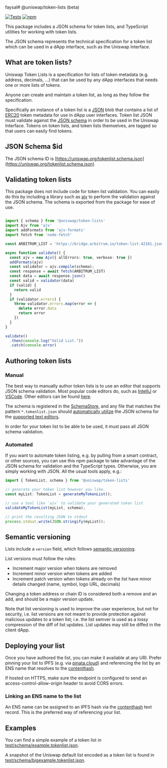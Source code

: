 faysal# @uniswap/token-lists (beta)

[![Tests](https://github.com/Uniswap/token-lists/workflows/Tests/badge.svg)](https://github.com/Uniswap/token-lists/actions?query=workflow%3ATests)
[![npm](https://img.shields.io/npm/v/@uniswap/token-lists)](https://unpkg.com/@uniswap/token-lists@latest/)

This package includes a JSON schema for token lists, and TypeScript utilities for working with token lists.

The JSON schema represents the technical specification for a token list which can be used in a dApp interface, such as the Uniswap Interface.

## What are token lists?

Uniswap Token Lists is a specification for lists of token metadata (e.g. address, decimals, ...) that can be used by any dApp interfaces that needs one or more lists of tokens.

Anyone can create and maintain a token list, as long as they follow the specification.

Specifically an instance of a token list is a [JSON](https://www.json.org/json-en.html) blob that contains a list of 
[ERC20](https://github.com/ethereum/eips/issues/20) token metadata for use in dApp user interfaces.
Token list JSON must validate against the [JSON schema](https://json-schema.org/) in order to be used in the Uniswap Interface.
Tokens on token lists, and token lists themselves, are tagged so that users can easily find tokens.

## JSON Schema $id

The JSON schema ID is [https://uniswap.org/tokenlist.schema.json](https://uniswap.org/tokenlist.schema.json)

## Validating token lists

This package does not include code for token list validation. You can easily do this by including a library such as 
[ajv](https://ajv.js.org/) to perform the validation against the JSON schema. The schema is exported from the package
for ease of use.

```typescript

import { schema } from '@uniswap/token-lists'
import Ajv from 'ajv'
import addFormats from 'ajv-formats'
import fetch from 'node-fetch'

const ARBITRUM_LIST = 'https://bridge.arbitrum.io/token-list-42161.json'

async function validate() {
  const ajv = new Ajv({ allErrors: true, verbose: true })
  addFormats(ajv)
  const validator = ajv.compile(schema);
  const response = await fetch(ARBITRUM_LIST)
  const data = await response.json()
  const valid = validator(data)
  if (valid) {
    return valid
  }
  if (validator.errors) {
    throw validator.errors.map(error => {
      delete error.data
      return error
    })
  }
}

validate()
  .then(console.log("Valid List."))
  .catch(console.error)

```

## Authoring token lists

### Manual

The best way to manually author token lists is to use an editor that supports JSON schema validation. Most popular
code editors do, such as [IntelliJ](https://www.jetbrains.com/help/idea/json.html#ws_json_schema_add_custom) or 
[VSCode](https://code.visualstudio.com/docs/languages/json#_json-schemas-and-settings). Other editors
can be found [here](https://json-schema.org/implementations.html#editors).

The schema is registered in the [SchemaStore](https://github.com/SchemaStore/schemastore), and any file that matches
the pattern `*.tokenlist.json` should 
[automatically utilize](https://www.jetbrains.com/help/idea/json.html#ws_json_using_schemas) 
the JSON schema for the [supported text editors](https://www.schemastore.org/json/#editors).

In order for your token list to be able to be used, it must pass all JSON schema validation.

### Automated

If you want to automate token listing, e.g. by pulling from a smart contract, or other sources, you can use this
npm package to take advantage of the JSON schema for validation and the TypeScript types.
Otherwise, you are simply working with JSON. All the usual tools apply, e.g.:

```typescript
import { TokenList, schema } from '@uniswap/token-lists'

// generate your token list however you like.
const myList: TokenList = generateMyTokenList();

// use a tool like `ajv` to validate your generated token list
validateMyTokenList(myList, schema);

// print the resulting JSON to stdout
process.stdout.write(JSON.stringify(myList));
```

## Semantic versioning

Lists include a `version` field, which follows [semantic versioning](https://semver.org/).

List versions must follow the rules:

- Increment major version when tokens are removed
- Increment minor version when tokens are added
- Increment patch version when tokens already on the list have minor details changed (name, symbol, logo URL, decimals)

Changing a token address or chain ID is considered both a remove and an add, and should be a major version update.

Note that list versioning is used to improve the user experience, but not for security, i.e. list versions are not meant
to provide protection against malicious updates to a token list; i.e. the list semver is used as a lossy compression
of the diff of list updates. List updates may still be diffed in the client dApp.

## Deploying your list

Once you have authored the list, you can make it available at any URI. Prefer pinning your list to IPFS 
(e.g. via [pinata.cloud](https://pinata.cloud)) and referencing the list by an ENS name that resolves to the 
[contenthash](https://eips.ethereum.org/EIPS/eip-1577).

If hosted on HTTPS, make sure the endpoint is configured to send an access-control-allow-origin header to avoid CORS errors.

### Linking an ENS name to the list

An ENS name can be assigned to an IPFS hash via the [contenthash](https://eips.ethereum.org/EIPS/eip-1577) text record.
This is the preferred way of referencing your list.

## Examples

You can find a simple example of a token list in [test/schema/example.tokenlist.json](test/schema/example.tokenlist.json).

A snapshot of the Uniswap default list encoded as a token list is found in [test/schema/bigexample.tokenlist.json](test/schema/bigexample.tokenlist.json).
